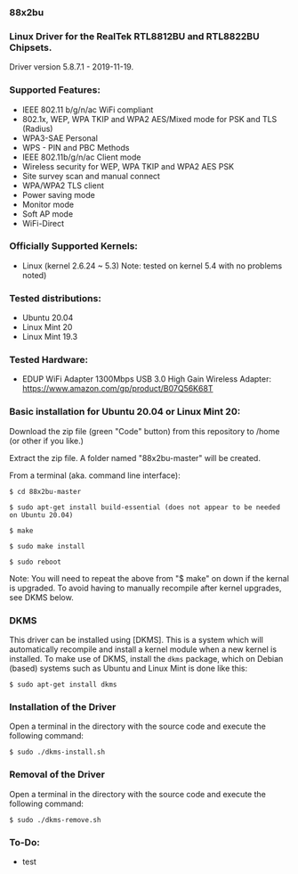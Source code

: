 ### 88x2bu

### Linux Driver for the RealTek RTL8812BU and RTL8822BU Chipsets.

Driver version 5.8.7.1 - 2019-11-19.

### Supported Features:

- IEEE 802.11 b/g/n/ac WiFi compliant
- 802.1x, WEP, WPA TKIP and WPA2 AES/Mixed mode for PSK and TLS (Radius)
- WPA3-SAE Personal
- WPS - PIN and PBC Methods
- IEEE 802.11b/g/n/ac Client mode
- Wireless security for WEP, WPA TKIP and WPA2 AES PSK
- Site survey scan and manual connect
- WPA/WPA2 TLS client
- Power saving mode
- Monitor mode
- Soft AP mode
- WiFi-Direct

### Officially Supported Kernels:

- Linux (kernel 2.6.24 ~ 5.3) Note: tested on kernel 5.4 with no problems noted)

### Tested distributions:

- Ubuntu 20.04
- Linux Mint 20
- Linux Mint 19.3

### Tested Hardware:

- EDUP WiFi Adapter 1300Mbps USB 3.0 High Gain Wireless Adapter:
  https://www.amazon.com/gp/product/B07Q56K68T

### Basic installation for Ubuntu 20.04 or Linux Mint 20:

Download the zip file (green "Code" button) from this repository to /home (or other if you like.)

Extract the zip file. A folder named "88x2bu-master" will be created.

From a terminal (aka. command line interface):
```
$ cd 88x2bu-master
```
```
$ sudo apt-get install build-essential (does not appear to be needed on Ubuntu 20.04)
```
```
$ make
```
```
$ sudo make install
```
```
$ sudo reboot
```

Note: You will need to repeat the above from "$ make" on down if the kernal is upgraded. To avoid having to manually recompile after kernel upgrades, see DKMS below.

### DKMS
This driver can be installed using [DKMS]. This is a system which will automatically recompile and install a kernel module when a new kernel is installed. To make use of DKMS, install the `dkms` package, which on Debian (based) systems such as Ubuntu and Linux Mint is done like this:
```
$ sudo apt-get install dkms
```

### Installation of the Driver
Open a terminal in the directory with the source code and execute the following command:
```
$ sudo ./dkms-install.sh
```

### Removal of the Driver
Open a terminal in the directory with the source code and execute the following command:
```
$ sudo ./dkms-remove.sh
```

### To-Do:

- test
